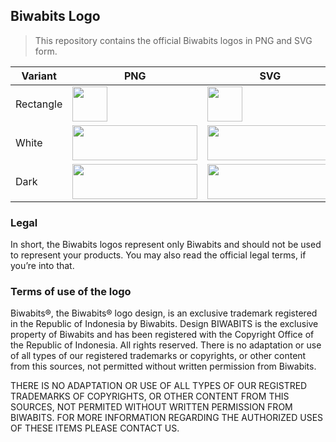 ## Biwabits Logo

>This repository contains the official Biwabits logos in PNG and SVG form.


| Variant | PNG | SVG |
|---------|-----|-----|
| Rectangle | <img src="https://biwabit.github.io/logo/biwabit-logo-rectangle.png" width="56" height="56"> | <img src="https://biwabit.github.io/logo/biwabit-logo-rectangle.svg" width="56" height="56"> |
| White     | <img src="https://biwabit.github.io/logo/official-logo-white.png" width="200" height="56"> | <img src="https://biwabit.github.io/logo/official-logo-white.svg" width="200" height="56">|
| Dark      | <img src="https://biwabit.github.io/logo/official-logo-dark.png" width="200" height="56"> | <img src="https://biwabit.github.io/logo/official-logo-dark.svg" width="200" height="56"> |

### Legal
In short, the Biwabits logos  represent only Biwabits and should not be used to 
represent your products. 
You may also read the official legal terms,  if you’re into that.
  
### Terms of use of the logo
Biwabits®, the Biwabits® logo design, is an exclusive trademark registered in 
the Republic of Indonesia by Biwabits.
Design BIWABITS is the exclusive property of Biwabits and has been registered with
the Copyright Office of the Republic of Indonesia. All rights reserved.
There is no adaptation or use of all types of our registered trademarks or copyrights, 
or other content from this sources, not permitted without written permission from Biwabits.

THERE IS NO ADAPTATION OR USE OF ALL TYPES OF OUR REGISTRED TRADEMARKS OF COPYRIGHTS,
OR OTHER CONTENT FROM THIS SOURCES, NOT PERMITED WITHOUT WRITTEN PERMISSION FROM BIWABITS.
FOR MORE INFORMATION REGARDING THE AUTHORIZED USES OF THESE ITEMS PLEASE CONTACT US.







[biwabits-url]: https://biwabits.com
